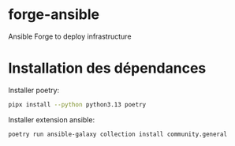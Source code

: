 # forge-ansible
Ansible Forge to deploy infrastructure

# Installation des dépendances
Installer poetry:
```bash
pipx install --python python3.13 poetry
```

Installer extension ansible:
```bash
poetry run ansible-galaxy collection install community.general
```